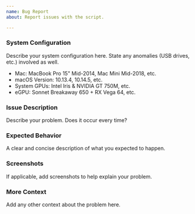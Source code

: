 ```yaml
---
name: Bug Report
about: Report issues with the script.

---
```


### System Configuration
Describe your system configuration here. State any anomalies (USB drives, etc.) involved as well.
- Mac: MacBook Pro 15" Mid-2014, Mac Mini Mid-2018, etc.
- macOS Version: 10.13.4, 10.14.5, etc.
- System GPUs: Intel Iris & NVIDIA GT 750M, etc.
- eGPU: Sonnet Breakaway 650 + RX Vega 64, etc.

### Issue Description
Describe your problem. Does it occur every time?

### Expected Behavior
A clear and concise description of what you expected to happen.

### Screenshots
If applicable, add screenshots to help explain your problem.

### More Context
Add any other context about the problem here.
